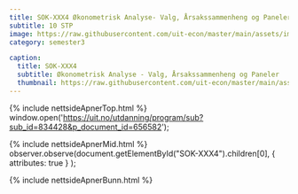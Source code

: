 ```yaml
---
title: SOK-XXX4 Økonometrisk Analyse- Valg, Årsakssammenheng og Paneler
subtitle: 10 STP
image: https://raw.githubusercontent.com/uit-econ/master/main/assets/img/SOK-XXX4.png
category: semester3

caption:
  title: SOK-XXX4 
  subtitle: Økonometrisk Analyse - Valg, Årsakssammenheng og Paneler
  thumbnail: https://raw.githubusercontent.com/uit-econ/master/main/assets/img/SOK-XXX4.png
---
```



{% include nettsideApnerTop.html %}
window.open('https://uit.no/utdanning/program/sub?sub_id=834428&p_document_id=656582');

{% include nettsideApnerMid.html %} 
observer.observe(document.getElementById("SOK-XXX4").children[0], { attributes: true } );

{% include nettsideApnerBunn.html %}
